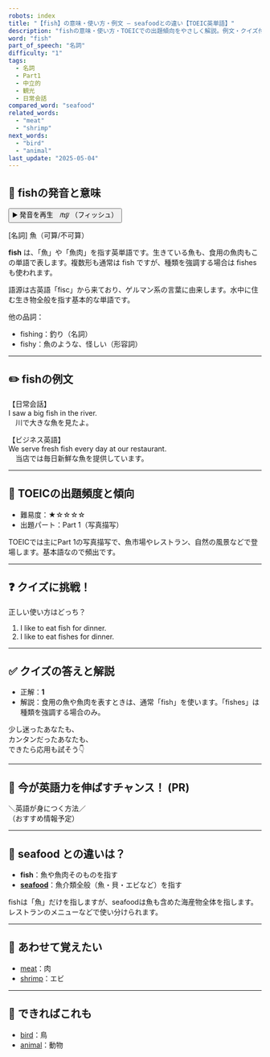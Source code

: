 ```yaml
---
robots: index
title: "【fish】の意味・使い方・例文 ― seafoodとの違い【TOEIC英単語】"
description: "fishの意味・使い方・TOEICでの出題傾向をやさしく解説。例文・クイズ付きでseafoodとの違いもわかりやすく学べます。"
word: "fish"
part_of_speech: "名詞"
difficulty: "1"
tags:
  - 名詞
  - Part1
  - 中立的
  - 観光
  - 日常会話
compared_word: "seafood"
related_words:
  - "meat"
  - "shrimp"
next_words:
  - "bird"
  - "animal"
last_update: "2025-05-04"
---
```


## 🔰 fishの発音と意味

<button class="play-audio" onclick="playTTS('fish')">
  <span class="play-audio-main">
    ▶️ 発音を再生　/fɪʃ/
  </span>
  <span class="play-audio-sub">
    （フィッシュ）
  </span>
</button>

[名詞] 魚（可算/不可算）

**fish** は、「魚」や「魚肉」を指す英単語です。生きている魚も、食用の魚肉もこの単語で表します。複数形も通常は fish ですが、種類を強調する場合は fishes も使われます。

語源は古英語「fisc」から来ており、ゲルマン系の言葉に由来します。水中に住む生き物全般を指す基本的な単語です。

他の品詞：  
- fishing：釣り（名詞）
- fishy：魚のような、怪しい（形容詞）

---

## ✏️ fishの例文

【日常会話】  
I saw a big fish in the river.  
　川で大きな魚を見たよ。

【ビジネス英語】  
We serve fresh fish every day at our restaurant.  
　当店では毎日新鮮な魚を提供しています。

---

## 🎯 TOEICの出題頻度と傾向

- 難易度：★☆☆☆☆
- 出題パート：Part 1（写真描写）

TOEICでは主にPart 1の写真描写で、魚市場やレストラン、自然の風景などで登場します。基本語なので頻出です。

---

## ❓ クイズに挑戦！

正しい使い方はどっち？

1. I like to eat fish for dinner.  
2. I like to eat fishes for dinner.

---

## ✅ クイズの答えと解説

- 正解：**1**
- 解説：食用の魚や魚肉を表すときは、通常「fish」を使います。「fishes」は種類を強調する場合のみ。

少し迷ったあなたも、  
カンタンだったあなたも、  
できたら応用も試そう👇️

---

## 🚀 今が英語力を伸ばすチャンス！ (PR)

<div class="info-center">
＼英語が身につく方法／<br>  
（おすすめ情報予定）
</div>

---

## 🤔  seafood との違いは？

- **fish**：魚や魚肉そのものを指す
- **[seafood](/word/seafood/)**：魚介類全般（魚・貝・エビなど）を指す

fishは「魚」だけを指しますが、seafoodは魚も含めた海産物全体を指します。レストランのメニューなどで使い分けられます。

---

## 🧩 あわせて覚えたい

- [meat](/word/meat/)：肉
- [shrimp](/word/shrimp/)：エビ

---

## 📖 できればこれも

- [bird](/word/bird/)：鳥
- [animal](/word/animal/)：動物

<!-- cvid: aid44_bid00 -->
